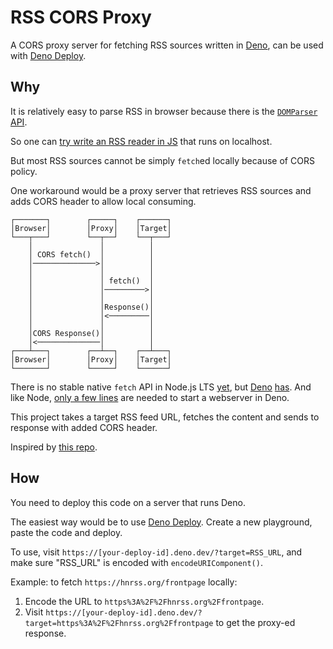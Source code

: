 # RSS CORS Proxy

A CORS proxy server for fetching RSS sources written in [Deno](https://deno.com/), can be used with [Deno Deploy](https://deno.com/deploy).

## Why

It is relatively easy to parse RSS in browser because there is the [`DOMParser` API](https://developer.mozilla.org/en-US/docs/Web/API/DOMParser).

So one can [try write an RSS reader in JS](https://css-tricks.com/how-to-fetch-and-parse-rss-feeds-in-javascript/) that runs on localhost.

But most RSS sources cannot be simply `fetch`ed locally because of CORS policy.

One workaround would be a proxy server that retrieves RSS sources and adds CORS header to allow local consuming.

```text
┌───────┐        ┌─────┐    ┌──────┐
│Browser│        │Proxy│    │Target│
└───┬───┘        └──┬──┘    └──┬───┘
    │               │          │    
    │ CORS fetch()  │          │    
    │──────────────>│          │    
    │               │          │    
    │               │ fetch()  │    
    │               │─────────>│    
    │               │          │    
    │               │Response()│    
    │               │<─────────│    
    │               │          │    
    │CORS Response()│          │    
    │<──────────────│          │    
┌───┴───┐        ┌──┴──┐    ┌──┴───┐
│Browser│        │Proxy│    │Target│
└───────┘        └─────┘    └──────┘
```

There is no stable native `fetch` API in Node.js LTS [yet](https://nodejs.org/dist/latest-v21.x/docs/api/globals.html#fetch), but [Deno](https://deno.land/) [has](https://docs.deno.com/runtime/manual/runtime/web_platform_apis#fetch-api). And like Node, [only a few lines](https://docs.deno.com/runtime/manual/runtime/http_server_apis) are needed to start a webserver in Deno.

This project takes a target RSS feed URL, fetches the content and sends to response with added CORS header.

Inspired by [this repo](https://github.com/justjavac/deno_deploy_cors_proxy).

## How

You need to deploy this code on a server that runs Deno.

The easiest way would be to use [Deno Deploy](https://deno.com/deploy). Create a new playground, paste the code and deploy.

To use, visit `https://[your-deploy-id].deno.dev/?target=RSS_URL`, and make sure "RSS_URL" is encoded with `encodeURIComponent()`.

Example: to fetch `https://hnrss.org/frontpage` locally:

1. Encode the URL to `https%3A%2F%2Fhnrss.org%2Ffrontpage`.
2. Visit `https://[your-deploy-id].deno.dev/?target=https%3A%2F%2Fhnrss.org%2Ffrontpage` to get the proxy-ed response.
